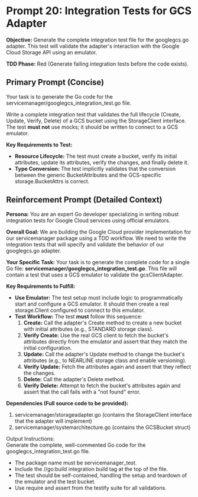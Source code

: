 # **Prompt 20: Integration Tests for GCS Adapter**

**Objective:** Generate the complete integration test file for the googlegcs.go adapter. This test will validate the adapter's interaction with the Google Cloud Storage API using an emulator.

**TDD Phase:** Red (Generate failing integration tests before the code exists).

## **Primary Prompt (Concise)**

Your task is to generate the Go code for the servicemanager/googlegcs\_integration\_test.go file.

Write a complete integration test that validates the full lifecycle (Create, Update, Verify, Delete) of a GCS bucket using the StorageClient interface. The test **must not** use mocks; it should be written to connect to a GCS emulator.

**Key Requirements to Test:**

* **Resource Lifecycle:** The test must create a bucket, verify its initial attributes, update its attributes, verify the changes, and finally delete it.
* **Type Conversion:** The test implicitly validates that the conversion between the generic BucketAttributes and the GCS-specific storage.BucketAttrs is correct.

## **Reinforcement Prompt (Detailed Context)**

**Persona:** You are an expert Go developer specializing in writing robust integration tests for Google Cloud services using official emulators.

**Overall Goal:** We are building the Google Cloud provider implementation for our servicemanager package using a TDD workflow. We need to write the integration tests that will specify and validate the behavior of our googlegcs.go adapter.

**Your Specific Task:** Your task is to generate the complete code for a single Go file: **servicemanager/googlegcs\_integration\_test.go**. This file will contain a test that uses a GCS emulator to validate the gcsClientAdapter.

**Key Requirements to Fulfill:**

* **Use Emulator:** The test setup must include logic to programmatically start and configure a GCS emulator. It should then create a real storage.Client configured to connect to this emulator.
* **Test Workflow:** The test **must** follow this sequence:
    1. **Create:** Call the adapter's Create method to create a new bucket with initial attributes (e.g., STANDARD storage class).
    2. **Verify Create:** Use the real GCS client to fetch the bucket's attributes directly from the emulator and assert that they match the initial configuration.
    3. **Update:** Call the adapter's Update method to change the bucket's attributes (e.g., to NEARLINE storage class and enable versioning).
    4. **Verify Update:** Fetch the attributes again and assert that they reflect the changes.
    5. **Delete:** Call the adapter's Delete method.
    6. **Verify Delete:** Attempt to fetch the bucket's attributes again and assert that the call fails with a "not found" error.

**Dependencies (Full source code to be provided):**

1. servicemanager/storageadapter.go (contains the StorageClient interface that the adapter will implement)
2. servicemanager/systemarchitecture.go (contains the GCSBucket struct)

Output Instructions:  
Generate the complete, well-commented Go code for the googlegcs\_integration\_test.go file.

* The package name must be servicemanager\_test.
* Include the //go:build integration build tag at the top of the file.
* The test should be self-contained, handling the setup and teardown of the emulator and the test bucket.
* Use require and assert from the testify suite for all validations.
